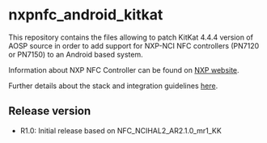 nxpnfc_android_kitkat
=====================

This repository contains the files allowing to patch KitKat 4.4.4 version of AOSP source in order to add support for NXP-NCI NFC controllers (PN7120 or PN7150) to an Android based system.

Information about NXP NFC Controller can be found on [NXP website](https://www.nxp.com/products/identification-and-security/nfc/nfc-reader-ics:NFC-READER).

Further details about the stack and integration guidelines [here](https://github.com/NXPNFCLinux/nxpnfc_android_kitkat/blob/master/doc/AN11690%20-%20NXPNCI%20Android%20Porting%20Guidelines.pdf).

Release version
---------------
 * R1.0: Initial release based on NFC_NCIHAL2_AR2.1.0_mr1_KK
